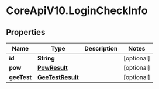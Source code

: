 # CoreApiV10.LoginCheckInfo

## Properties
Name | Type | Description | Notes
------------ | ------------- | ------------- | -------------
**id** | **String** |  | [optional] 
**pow** | [**PowResult**](PowResult.md) |  | [optional] 
**geeTest** | [**GeeTestResult**](GeeTestResult.md) |  | [optional] 


